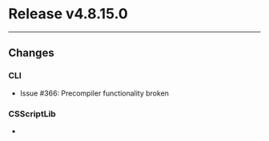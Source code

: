# Release v4.8.15.0

---

## Changes

### CLI

- Issue #366: Precompiler functionality broken 

### CSScriptLib

- <no changes>